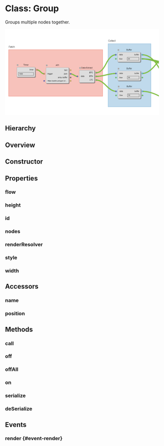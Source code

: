 # Class: Group

Groups multiple <Ref to="./node">nodes</Ref> together.

<img class="zoomable" alt="Group example" src="/images/group-example.png" />

## Hierarchy

<Hierarchy
  :extend="{name: 'Hooks', link: './hooks'}"
  :implement="[
    {name: 'Serializable', link: '../interfaces/serializable.html'},
    {name: 'Renderable', link: '../interfaces/renderable.html'}
  ]"
/>

## Overview

<Overview :data="data" />

## Constructor

<Method type="constructor">
  <template v-slot:signature>
    new Group(<strong>flow: </strong><em><Ref to="./flow">Flow</Ref></em>,
    <strong>position: </strong><em><Ref to="./vector">Vector</Ref></em>,
    <strong>options?: </strong><em><Ref to="../interfaces/group-options">GroupOptions</Ref></em>):
    <em><Ref to="#class-group">Group</Ref></em>
  </template>
  <template v-slot:params>
    <Param name="flow"><em><Ref to="./flow">Flow</Ref></em></Param>
    <Param name="position">
      <em><Ref to="./vector">Vector</Ref></em>
    </Param>
    <Param name="options?">
      <em><Ref to="../interfaces/group-options">GroupOptions</Ref></em>
  <template v-slot:default-value>

  ```js
  {
    width: 0,
    height: 0,
    style: {},
    id: getNewUUID() // dynamic
  }
  ```
  </template>
    </Param>
  </template>
</Method>

## Properties

### flow

<Property type="property" name="flow">
  <template v-slot:type>
    <em><Ref to="./flow">Flow</Ref></em>
  </template>
  <template v-slot:desc>
    Reference to the <Ref to="./flow">Flow</Ref> in which this group exists.
  </template>
</Property>

### height

<Property type="property" name="height">
  <template v-slot:type>
    <em>number</em>
  </template>
</Property>

### id

<Property type="property" name="id">
  <template v-slot:type>
    <em>string</em>
  </template>
  <template v-slot:desc>
    A unique identifier.
  </template>
</Property>

### nodes

<Property type="property" name="nodes">
  <template v-slot:type>
    <em><Ref to="./node">Node[]</Ref></em>
  </template>
  <template v-slot:desc>
    Reference to all the <Ref to="./node">nodes</Ref> that are grouped together using this group.
  </template>
  <template v-slot:default>
    <em>[]</em>
  </template>
</Property>

### renderResolver

<Property type="property" name="renderResolver">
  <template v-slot:type>
    <em><Ref to="../interfaces/render-resolver">RenderResolver</Ref>&lt;<Ref to="#class-group">Group</Ref>, <Ref to="../interfaces/group-render-params">GroupRenderParams</Ref>&gt;</em>
  </template>
  <template v-slot:default>
    <strong><Function class="mr-0p5" /></strong><em>() => null</em>
  </template>
  <template v-slot:desc>
    A <Ref to="../interfaces/render-resolver">RenderResolver</Ref> scoped to a single <Ref to="#class-group">Group</Ref> instance.
    <br/><br/>
    Any custom render function specified using this resolver will only affect this instance of Group.
  </template>
</Property>

### style

<Property type="property" name="style">
  <template v-slot:type>
    <em><Ref to="../interfaces/group-style">GroupStyle</Ref></em>
  </template>
  <template v-slot:default>

  ```js
  {
    titleColor: '#000',
    fontSize: '16px',
    font: 'arial'
  }
  ```
  </template>
</Property>

### width

<Property type="property" name="style">
  <template v-slot:type>
    <em>number</em>
  </template>
</Property>

## Accessors

### name

<Property type="accessor" name="name">
  <template v-slot:type>
    <em>string</em>
  </template>
</Property>

### position

<Property type="accessor" name="position">
  <template v-slot:type>
    <em><Ref to="./vector">Vector</Ref></em>
  </template>
</Property>

## Methods

### call

<Method type="method-inherited">
  <template v-slot:signature>
    call(<strong>eventKey: </strong><em>string</em>, <strong>...args: </strong><em>any</em>):
    <em>void</em>
  </template>
  <template v-slot:inherit>
    <Icon type="inherited" />from <Ref to="./hooks">Hooks</Ref>.<Ref to="./hooks#call">call</Ref>
  </template>
</Method>

### off

<Method type="method-inherited">
  <template v-slot:signature>
    off(<strong>eventKey: </strong><em>string</em>, <strong>id: </strong><em>number</em>):
    <em>void</em>
  </template>
  <template v-slot:inherit>
    <Icon type="inherited" />from <Ref to="./hooks">Hooks</Ref>.<Ref to="./hooks#off">off</Ref>
  </template>
</Method>

### offAll

<Method type="method-inherited">
  <template v-slot:signature>
    offAll():
    <em>void</em>
  </template>
  <template v-slot:inherit>
    <Icon type="inherited" />from <Ref to="./hooks">Hooks</Ref>.<Ref to="./hooks#offall">offAll</Ref>
  </template>
</Method>

### on

<Method type="method-inherited">
  <template v-slot:signature>
    on(<strong>eventKey: </strong><em>string</em>, <strong>callback: </strong><em>(...args: any) => void</em>):
    <em>number</em>
  </template>
  <template v-slot:inherit>
    <Icon type="inherited" />from <Ref to="./hooks">Hooks</Ref>.<Ref to="./hooks#on">on</Ref>
  </template>
  <template v-slot:desc>
    <br/>
    See <Ref to="#events">Events</Ref>.
  </template>
</Method>

### serialize

<Method type="method-implementation">
  <template v-slot:signature>
    serialize():
    <em><Ref to="../interfaces/serialized-group">SerializedGroup</Ref></em>
  </template>
  <template v-slot:inherit>
    <Icon valign="bottom" type="implementation" /> of <Ref to="../interfaces/serializable">Serializable</Ref>.<Ref to="../interfaces/serializable#serialize">serialize</Ref>
  </template>
  <template v-slot:return><em><Ref to="../interfaces/serialized-group">SerializedGroup</Ref></em></template>
</Method>

### deSerialize

<Method type="method-static">
  <template v-slot:signature>
    deSerialize(<strong>flow: </strong><em><Ref to="./flow">Flow</Ref></em>,
    <strong>data: </strong><em><Ref to="../interfaces/serialized-group">SerializedGroup</Ref></em>):
    <em><Ref to="#class-group">Group</Ref></em>
  </template>
  <template v-slot:params>
    <Param name="flow"><em><Ref to="./flow">Flow</Ref></em></Param>
    <Param name="data"><em><Ref to="../interfaces/serialized-group">SerializedGroup</Ref></em></Param>
  </template>
  <template v-slot:return><em><Ref to="#class-group">Group</Ref></em></template>
</Method>

## Events

### render <Icon type="event" /> {#event-render}

<Event type="event">
  <template v-slot:desc>
    When a single render cycle completes for this group instance.
  </template>
</Event>

<script setup>
import data from '../../../../../reflections/api/classes/group.json';
import Hierarchy from '../../../../../components/api/Hierarchy.vue';
import Overview from '../../../../../components/api/Overview.vue';
import Method from '../../../../../components/api/Method.vue';
import Property from '../../../../../components/api/Property.vue';
import Ref from '../../../../../components/api/Ref.vue';
import Param from '../../../../../components/api/Param.vue';
import Optional from '../../../../../components/api/Optional.vue';
import Function from '../../../../../components/api/Function.vue';
import Icon from '../../../../../components/api/Icon.vue';
import Event from '../../../../../components/api/Event.vue';
</script>
